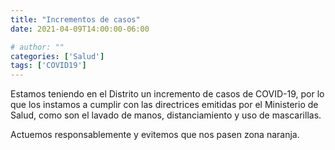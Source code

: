 ```yaml
---
title: "Incrementos de casos"
date: 2021-04-09T14:00:00-06:00

# author: ""
categories: ['Salud']
tags: ['COVID19']
---
```

Estamos teniendo en el Distrito un incremento de casos de COVID-19, por lo que los instamos a cumplir con las directrices emitidas por el Ministerio de Salud, como son el lavado de manos, distanciamiento y uso de mascarillas.

Actuemos responsablemente y evitemos que nos pasen zona naranja.